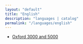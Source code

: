 ```yaml
---
layout: "default"
title: "English"
description: "languages | catalog"
permalink: "/languages/english"
---
```


- [Oxford 3000 and 5000](https://www.oxfordlearnersdictionaries.com/wordlists/oxford3000-5000)
